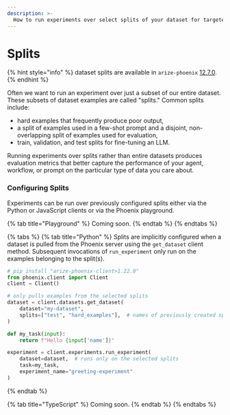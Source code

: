 ```yaml
---
description: >-
  How to run experiments over select splits of your dataset for targeted experimentation
---
```


# Splits

{% hint style="info" %}
dataset splits are available in `arize-phoenix` [12.7.0](https://github.com/Arize-ai/phoenix/releases/tag/arize-phoenix-v12.7.0).
{% endhint %}

Often we want to run an experiment over just a subset of our entire dataset. These subsets of dataset examples are called "splits." Common splits include:

- hard examples that frequently produce poor output,
- a split of examples used in a few-shot prompt and a disjoint, non-overlapping split of examples used for evaluation,
- train, validation, and test splits for fine-tuning an LLM.

Running experiments over splits rather than entire datasets produces evaluation metrics that better capture the performance of your agent, workflow, or prompt on the particular type of data you care about.

### Configuring Splits

Experiments can be run over previously configured splits either via the Python or JavaScript clients or via the Phoenix playground.

{% tab title="Playground" %}
Coming soon.
{% endtab %}
{% endtabs %}

{% tabs %}
{% tab title="Python" %}
Splits are implicitly configured when a dataset is pulled from the Phoenix server using the `get_dataset` client method. Subsequent invocations of `run_experiment` only run on the examples belonging to the split(s).

```python
# pip install "arize-phoenix-client>1.22.0"
from phoenix.client import Client
client = Client()

# only pulls examples from the selected splits
dataset = client.datasets.get_dataset(
    dataset="my-dataset",
    splits=["test", "hard_examples"],  # names of previously created splits
)

def my_task(input):
    return f"Hello {input['name']}"

experiment = client.experiments.run_experiment(
    dataset=dataset,  # runs only on the selected splits
    task=my_task,
    experiment_name="greeting-experiment"
)
```
{% endtab %}

{% tab title="TypeScript" %}
Coming soon.
{% endtab %}
{% endtabs %}
